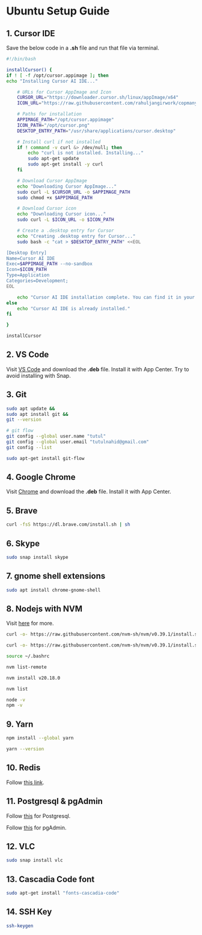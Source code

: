 # Ubuntu Setup Guide

## 1. Cursor IDE

Save the below code in a **.sh** file and run that file via terminal.

```sh
#!/bin/bash

installCursor() {
if ! [ -f /opt/cursor.appimage ]; then
echo "Installing Cursor AI IDE..."

    # URLs for Cursor AppImage and Icon
    CURSOR_URL="https://downloader.cursor.sh/linux/appImage/x64"
    ICON_URL="https://raw.githubusercontent.com/rahuljangirwork/copmany-logos/refs/heads/main/cursor.png"

    # Paths for installation
    APPIMAGE_PATH="/opt/cursor.appimage"
    ICON_PATH="/opt/cursor.png"
    DESKTOP_ENTRY_PATH="/usr/share/applications/cursor.desktop"

    # Install curl if not installed
    if ! command -v curl &> /dev/null; then
        echo "curl is not installed. Installing..."
        sudo apt-get update
        sudo apt-get install -y curl
    fi

    # Download Cursor AppImage
    echo "Downloading Cursor AppImage..."
    sudo curl -L $CURSOR_URL -o $APPIMAGE_PATH
    sudo chmod +x $APPIMAGE_PATH

    # Download Cursor icon
    echo "Downloading Cursor icon..."
    sudo curl -L $ICON_URL -o $ICON_PATH

    # Create a .desktop entry for Cursor
    echo "Creating .desktop entry for Cursor..."
    sudo bash -c "cat > $DESKTOP_ENTRY_PATH" <<EOL

[Desktop Entry]
Name=Cursor AI IDE
Exec=$APPIMAGE_PATH --no-sandbox
Icon=$ICON_PATH
Type=Application
Categories=Development;
EOL

    echo "Cursor AI IDE installation complete. You can find it in your application menu."
else
    echo "Cursor AI IDE is already installed."
fi

}

installCursor
```

## 2. VS Code

Visit [VS Code](https://code.visualstudio.com/download) and download the **.deb** file. Install it with App Center. Try to avoid installing with Snap.

## 3. Git

```sh
sudo apt update &&
sudo apt install git &&
git --version
```

```sh
# git flow
git config --global user.name "tutul"
git config --global user.email "tutulnahid@gmail.com"
git config --list
```

```sh
sudo apt-get install git-flow
```

## 4. Google Chrome

Visit [Chrome](https://www.google.com/intl/en_pk/chrome/) and download the **.deb** file. Install it with App Center.

## 5. Brave

```sh
curl -fsS https://dl.brave.com/install.sh | sh
```

## 6. Skype

```sh
sudo snap install skype
```

## 7. gnome shell extensions

```sh
sudo apt install chrome-gnome-shell
```

## 8. Nodejs with NVM

Visit [here](https://www.digitalocean.com/community/tutorials/how-to-install-node-js-on-ubuntu-22-04#option-3-installing-node-using-the-node-version-manager) for more.

```sh
curl -o- https://raw.githubusercontent.com/nvm-sh/nvm/v0.39.1/install.sh

curl -o- https://raw.githubusercontent.com/nvm-sh/nvm/v0.39.1/install.sh | bash

source ~/.bashrc

nvm list-remote

nvm install v20.18.0

nvm list

node -v
npm -v
```

## 9. Yarn

```sh
npm install --global yarn

yarn --version
```

## 10. Redis

Follow [this link](https://www.digitalocean.com/community/tutorials/how-to-install-and-secure-redis-on-ubuntu-22-04).

## 11. Postgresql & pgAdmin

Follow [this](https://dev.to/johndotowl/postgresql-17-installation-on-ubuntu-2404-5bfi) for Postgresql.

Follow [this](https://www.pgadmin.org/download/pgadmin-4-apt/) for pgAdmin.

## 12. VLC

```sh
sudo snap install vlc
```

## 13. Cascadia Code font

```sh
sudo apt-get install "fonts-cascadia-code"
```

## 14. SSH Key

```sh
ssh-keygen
```
